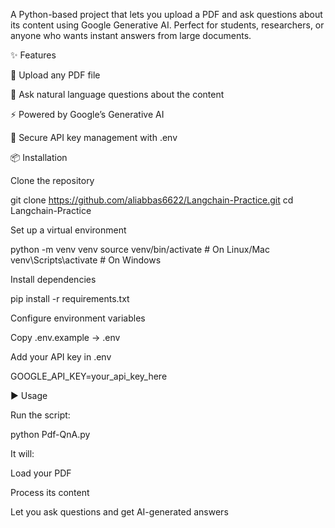 A Python-based project that lets you upload a PDF and ask questions about its content using Google Generative AI. Perfect for students, researchers, or anyone who wants instant answers from large documents.

✨ Features

📂 Upload any PDF file

🤖 Ask natural language questions about the content

⚡ Powered by Google’s Generative AI

🔑 Secure API key management with .env

📦 Installation

Clone the repository

git clone https://github.com/aliabbas6622/Langchain-Practice.git
cd Langchain-Practice


Set up a virtual environment

python -m venv venv
source venv/bin/activate   # On Linux/Mac
venv\Scripts\activate      # On Windows


Install dependencies

pip install -r requirements.txt


Configure environment variables

Copy .env.example → .env

Add your API key in .env

GOOGLE_API_KEY=your_api_key_here

▶️ Usage

Run the script:

python Pdf-QnA.py


It will:

Load your PDF

Process its content

Let you ask questions and get AI-generated answers
